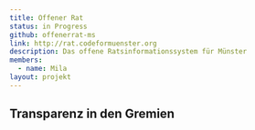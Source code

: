 ```yaml
---
title: Offener Rat
status: in Progress
github: offenerrat-ms
link: http://rat.codeformuenster.org
description: Das offene Ratsinformationssystem für Münster
members:
  - name: Mila
layout: projekt
---
```

## Transparenz in den Gremien
